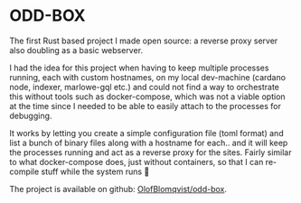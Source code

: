 # ODD-BOX

The first Rust based project I made open source: a reverse proxy server also doubling as a basic webserver. 

I had the idea for this project when having to keep multiple processes running, each with custom hostnames, on my local dev-machine (cardano node, indexer, marlowe-gql etc.) and could not find a way to orchestrate this without tools such as docker-compose, which was not a viable option at the time since I needed to be able to easily attach to the processes for debugging.

It works by letting you create a simple configuration file (toml format) and list a bunch of binary files along with a hostname for each.. and it will keep the processes running and act as a reverse proxy for the sites.  Fairly similar to what docker-compose does, just without containers, so that I can re-compile stuff while the system runs 🤯

The project is available on github: [OlofBlomqvist/odd-box](https://github.com/OlofBlomqvist/odd-box).

